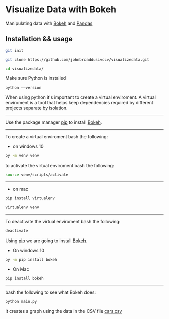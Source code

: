 # Visualize Data with Bokeh
Manipulating data with [Bokeh](https://docs.bokeh.org/en/latest/index.html) and [Pandas](https://pandas.pydata.org/)
## Installation && usage
```bash
git init
```

```bash
git clone https://github.com/johnbroaddusivccv/visualizedata.git
```

```bash
cd visualizedata/
```

Make sure Python is installed 
```bash
python ––version
```
When using python it's important to create a virtual enviroment. A virtual enviroment is a tool that helps keep dependencies required by different projects separate by isolation.
- - -
Use the package manager [pip](https://pip.pypa.io/en/stable/) to install [Bokeh](https://docs.bokeh.org/en/latest/index.html).
- - -
To create a virtual enviroment bash the following:
* on windows 10
```bash
py -m venv venv
```
to activate the virtual enviroment bash the following:
```bash
source venv/scripts/activate
```
- - - 
* on mac
```bash
pip install virtualenv
```
```bash
virtualenv venv
```
- - - -
To deactivate the virtual enviroment bash the following:
```bash
deactivate
```
Using [pip](https://pip.pypa.io/en/stable/) we are going to install [Bokeh](https://docs.bokeh.org/en/latest/index.html).
* On windows 10
```bash
py -m pip install bokeh
```
* On Mac
```bash
pip install bokeh
```
- - - - 
bash the following to see what Bokeh does:
```bash
python main.py
```
It creates a graph using the data in the CSV file [cars.csv](https://github.com/johnbroaddusivccv/visualizedata/blob/master/cars.csv)
